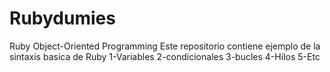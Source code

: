 # Rubydumies
Ruby Object-Oriented Programming
Este repositorio contiene ejemplo de la sintaxis basica de Ruby
1-Variables
2-condicionales
3-bucles
4-Hilos
5-Etc
